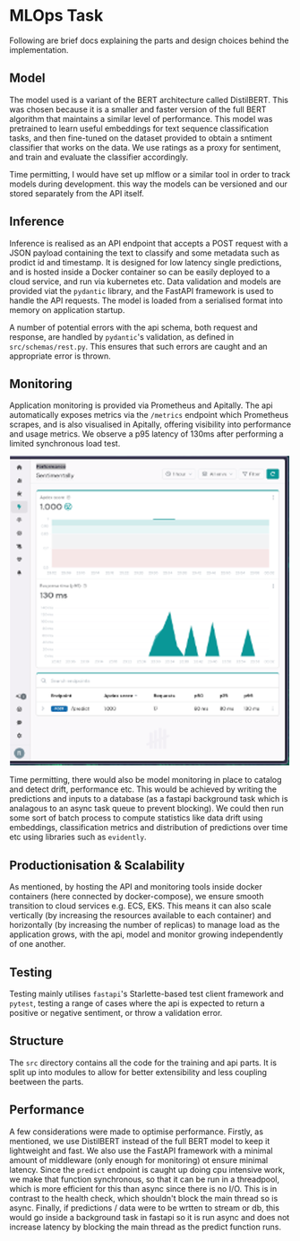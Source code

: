 # MLOps Task

Following are brief docs explaining the parts and design choices behind the implementation.

## Model

The model used is a variant of the BERT architecture called DistilBERT. This was chosen because it is a smaller and faster version of the
full BERT algorithm that maintains a similar level of performance. This model was pretrained to learn useful embeddings for
text sequence classification tasks, and then fine-tuned on the dataset provided to obtain a sntiment classifier that works on the data.
We use ratings as a proxy for sentiment, and train and evaluate the classifier accordingly.

Time permitting, I would have set up mlflow or a similar tool in order to track models during development. this way the models can be versioned and our stored separately from the API itself.

## Inference

Inference is realised as an API endpoint that accepts a POST request with a JSON payload containing the text to classify and some
metadata such as prodict id and timestamp. It is designed for low latency single predictions, and is hosted inside a Docker container
so can be easily deployed to a cloud service, and run via kubernetes etc. Data validation and models are provided viat the `pydantic`
library, and the FastAPI framework is used to handle the API requests. The model is loaded from a serialised format into memory
on application startup.

A number of potential errors with the api schema, both request and response, are handled by `pydantic`'s validation, as defined in
`src/schemas/rest.py`. This ensures that such errors are caught and an appropriate error is thrown.

## Monitoring

Application monitoring is provided via Prometheus and Apitally. The api automatically exposes metrics via the `/metrics` endpoint
which Prometheus scrapes, and is also visualised in Apitally, offering visibility into performance and usage metrics. We observe a p95
latency of 130ms after performing a limited synchronous load test.

![dashboard](dash.png)

Time permitting, there would also be model monitoring in place to catalog and detect drift, performance etc. This would be achieved
by writing the predictions and inputs to a database (as a fastapi background task which is analagous to an async task queue to prevent
blocking). We could then run some sort of batch process to compute statistics like data drift using embeddings, classification metrics
and distribution of predictions over time etc using libraries such as `evidently`.

## Productionisation & Scalability

As mentioned, by hosting the API and monitoring tools inside docker containers (here connected by docker-compose), we ensure smooth transition
to cloud services e.g. ECS, EKS. This means it can also scale vertically (by increasing the resources available to each container) and horizontally
(by increasing the number of replicas) to manage load as the application grows, with the api, model and monitor growing independently of one another.

## Testing

Testing mainly utilises `fastapi`'s Starlette-based test client framework and `pytest`, testing a range of cases where the api is expected to return
a positive or negative sentiment, or throw a validation error.

## Structure

The `src` directory contains all the code for the training and api parts. It is split up into modules to allow for better extensibility and less coupling
beetween the parts.

## Performance

A few considerations were made to optimise performance. Firstly, as mentioned, we use DistilBERT instead of the full BERT model to keep it lightweight and fast.
We also use the FastAPI framework with a minimal amount of middleware (only enough for monitoring) ot ensure minimal latency. Since the `predict` endpoint is caught
up doing cpu intensive work, we make that function synchronous, so that it can be run in a threadpool, which is more efficient for this than async since there is no I/O.
This is in contrast to the health check, which shouldn't block the main thread so is async. Finally, if predictions / data were to be wrtten to stream or db, this would
go inside a background task in fastapi so it is run async and does not increase latency by blocking the main thread as the predict function runs.

